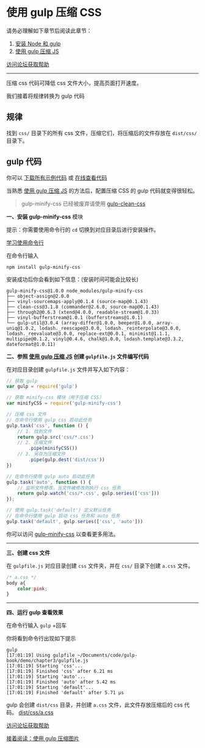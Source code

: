 使用 gulp 压缩 CSS
================

请务必理解如下章节后阅读此章节：

1. [安装 Node 和 gulp](chapter1.md)
2. [使用 gulp 压缩 JS](chapter2.md)

[访问论坛获取帮助](https://github.com/nimojs/gulp-book/issues/12)

----------


压缩 css 代码可降低 css 文件大小，提高页面打开速度。

我们接着将规律转换为 gulp 代码

规律
---
找到 `css/` 目录下的所有 css 文件，压缩它们，将压缩后的文件存放在 `dist/css/` 目录下。

gulp 代码
---------

你可以 [下载所有示例代码](https://github.com/nimojs/gulp-book/archive/master.zip) 或 [在线查看代码](https://github.com/nimojs/gulp-book/tree/master/demo/chapter3)

当熟悉 [使用 gulp 压缩 JS](chapter2.md) 的方法后，配置压缩 CSS 的 gulp 代码就变得很轻松。

> gulp-minify-css 已经被废弃请使用 [gulp-clean-css](https://github.com/scniro/gulp-clean-css)

**一、安装 gulp-minify-css** 模块

提示：你需要使用命令行的 `cd` 切换到对应目录后进行安装操作。

[学习使用命令行](chapter1.md)

在命令行输入

```
npm install gulp-minify-css
```

安装成功后你会看到如下信息：(安装时间可能会比较长)

```
gulp-minify-css@1.0.0 node_modules/gulp-minify-css
├── object-assign@2.0.0
├── vinyl-sourcemaps-apply@0.1.4 (source-map@0.1.43)
├── clean-css@3.1.8 (commander@2.6.0, source-map@0.1.43)
├── through2@0.6.3 (xtend@4.0.0, readable-stream@1.0.33)
├── vinyl-bufferstream@1.0.1 (bufferstreams@1.0.1)
└── gulp-util@3.0.4 (array-differ@1.0.0, beeper@1.0.0, array-uniq@1.0.2, lodash._reescape@3.0.0, lodash._reinterpolate@3.0.0, lodash._reevaluate@3.0.0, replace-ext@0.0.1, minimist@1.1.1, multipipe@0.1.2, vinyl@0.4.6, chalk@1.0.0, lodash.template@3.3.2, dateformat@1.0.11)
```

**二、参照 [使用 gulp 压缩 JS](chapter2.md) 创建 `gulpfile.js` 文件编写代码**

在对应目录创建 `gulpfile.js` 文件并写入如下内容：

```js
// 获取 gulp
var gulp = require('gulp')

// 获取 minify-css 模块（用于压缩 CSS）
var minifyCSS = require('gulp-minify-css')

// 压缩 css 文件
// 在命令行使用 gulp css 启动此任务
gulp.task('css', function () {
    // 1. 找到文件
    return gulp.src('css/*.css')
    // 2. 压缩文件
        .pipe(minifyCSS())
    // 3. 另存为压缩文件
        .pipe(gulp.dest('dist/css'))
})

// 在命令行使用 gulp auto 启动此任务
gulp.task('auto', function () {
    // 监听文件修改，当文件被修改则执行 css 任务
    return gulp.watch('css/*.css', gulp.series(['css']))
});

// 使用 gulp.task('default') 定义默认任务
// 在命令行使用 gulp 启动 css 任务和 auto 任务
gulp.task('default', gulp.series(['css', 'auto']))
```

你可以访问 [gulp-minify-css](https://github.com/jonathanepollack/gulp-minify-css) 以查看更多用法。

------

**三、创建 css 文件**

在 `gulpfile.js` 对应目录创建 `css` 文件夹，并在 `css/` 目录下创建 `a.css` 文件。

```css
/* a.css */
body a{
    color:pink;
}
```

--------

**四、运行 gulp 查看效果**

在命令行输入 `gulp` +回车

你将看到命令行出现如下提示

```
gulp
[17:01:19] Using gulpfile ~/Documents/code/gulp-book/demo/chapter3/gulpfile.js
[17:01:19] Starting 'css'...
[17:01:19] Finished 'css' after 6.21 ms
[17:01:19] Starting 'auto'...
[17:01:19] Finished 'auto' after 5.42 ms
[17:01:19] Starting 'default'...
[17:01:19] Finished 'default' after 5.71 μs
```

gulp 会创建 `dist/css` 目录，并创建 `a.css` 文件，此文件存放压缩后的 css 代码。
[dist/css/a.css](https://github.com/nimojs/gulp-book/blob/master/demo/chapter3/dist/css/a.css)

[访问论坛获取帮助](https://github.com/nimojs/gulp-book/issues/12)

[接着阅读：使用 gulp 压缩图片](chapter4.md)
